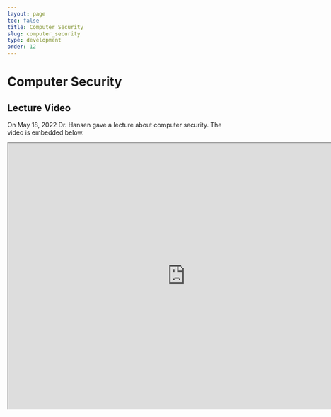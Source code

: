 ```yaml
---
layout: page
toc: false
title: Computer Security
slug: computer_security
type: development
order: 12
---
```


# Computer Security

## Lecture Video
On May 18, 2022 Dr. Hansen gave a lecture about computer security. The video is embedded below.

<iframe width="800" height="600" allow="fullscreen" src="https://www.youtube.com/embed/hnLp1ZtBsUk"> </iframe>